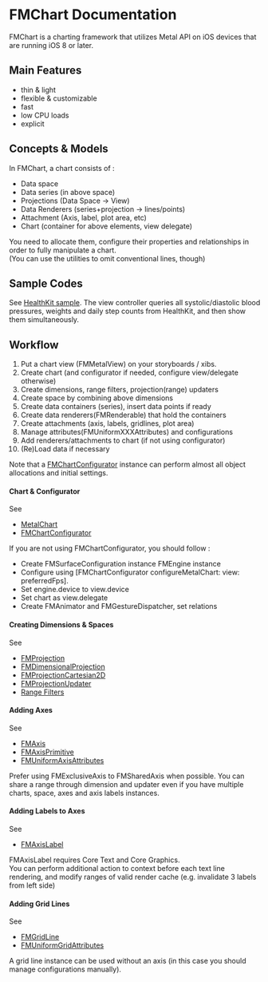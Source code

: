 # FMChart Documentation

FMChart is a charting framework that utilizes Metal API on iOS devices that are running iOS 8 or later.  

## Main Features

+ thin & light
+ flexible & customizable
+ fast
+ low CPU loads
+ explicit

## Concepts & Models

In FMChart, a chart consists of : 

+ Data space 
+ Data series (in above space)
+ Projections (Data Space -> View)
+ Data Renderers (series+projection -> lines/points)
+ Attachment (Axis, label, plot area, etc)
+ Chart (container for above elements, view delegate)

You need to allocate them, configure their properties and
 relationships in order to fully manipulate a chart.  
(You can use the utilities to omit conventional lines, though)

## Sample Codes

See [HealthKit sample](MetalChartDev/ViewController.swift).
The view controller queries all systolic/diastolic
blood pressures, weights and daily step counts from HealthKit, 
and then show them simultaneously.

## Workflow

1. Put a chart view (FMMetalView) on your storyboards / xibs.
1. Create chart (and configurator if needed, configure view/delegate otherwise)
1. Create dimensions, range filters, projection(range) updaters
1. Create space by combining above dimensions
1. Create data containers (series), insert data points if ready
1. Create data renderers(FMRenderable) that hold the containers
1. Create attachments (axis, labels, gridlines, plot area) 
1. Manage attributes(FMUniformXXXAttributes) and configurations
1. Add renderers/attachments to chart (if not using configurator)
1. (Re)Load data if necessary

Note that a [FMChartConfigurator](FMChart/Chart/FMChartConfigurator.h) instance can perform almost all object allocations and initial settings.

#### Chart & Configurator

See 
+ [MetalChart](FMChart/Chart/MetalChart.h)
+ [FMChartConfigurator](FMChart/Chart/FMChartConfigurator.h)

If you are not using FMChartConfigurator, you should follow : 
+ Create FMSurfaceConfiguration instance FMEngine instance
+ Configure using [FMChartConfigurator configureMetalChart: view: preferredFps].
+ Set engine.device to view.device
+ Set chart as view.delegate
+ Create FMAnimator and FMGestureDispatcher, set relations

#### Creating Dimensions & Spaces

See  
+ [FMProjection](FMChart/Chart/MetalChart.h)
+ [FMDimensionalProjection](FMChart/Chart/FMProjections)
+ [FMProjectionCartesian2D](FMChart/Chart/FMProjections)
+ [FMProjectionUpdater](FMChart/Chart/FMProjectionUpdater.h)
+ [Range Filters](FMChart/Chart/FMRangeFilters.h)

#### Adding Axes

See
+ [FMAxis](FMChart/Chart/FMAxis.h)
+ [FMAxisPrimitive](FMChart/Engine/Line/Lines.h)
+ [FMUniformAxisAttributes](FMChart/Engine/Line/LineBuffers.h)

Prefer using FMExclusiveAxis to FMSharedAxis when possible. You can share a range through dimension and updater even if you have multiple charts, space, axes and axis labels instances.

#### Adding Labels to Axes

See
+ [FMAxisLabel](FMChart/Chart/FMAxisLabel.h)

FMAxisLabel requires Core Text and Core Graphics.  
You can perform additional action to context before each text line rendering, and modify ranges of valid render cache (e.g. invalidate 3 labels from left side)

#### Adding Grid Lines

See
+ [FMGridLine](FMChart/Chart/FMRenderables.h)
+ [FMUniformGridAttributes](FMChart/Engine/Line/LineBuffers.h)

A grid line instance can be used without an axis (in this case you should manage configurations manually).
